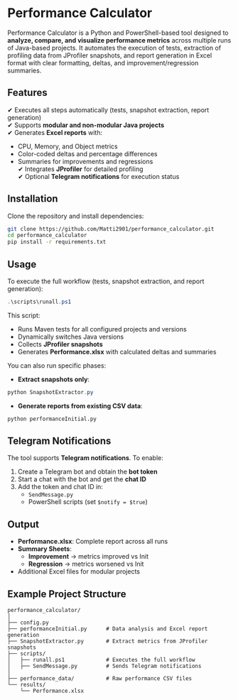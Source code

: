 # Performance Calculator

Performance Calculator is a Python and PowerShell-based tool designed to **analyze, compare, and visualize performance metrics** across multiple runs of Java-based projects. It automates the execution of tests, extraction of profiling data from JProfiler snapshots, and report generation in Excel format with clear formatting, deltas, and improvement/regression summaries.

## Features
✔ Executes all steps automatically (tests, snapshot extraction, report generation)  
✔ Supports **modular and non-modular Java projects**  
✔ Generates **Excel reports** with:
- CPU, Memory, and Object metrics
- Color-coded deltas and percentage differences
- Summaries for improvements and regressions  
✔ Integrates **JProfiler** for detailed profiling  
✔ Optional **Telegram notifications** for execution status  

## Installation
Clone the repository and install dependencies:
```bash
git clone https://github.com/Matti2901/performance_calculator.git
cd performance_calculator
pip install -r requirements.txt
```

## Usage
To execute the full workflow (tests, snapshot extraction, and report generation):
```powershell
.\scripts\runall.ps1
```
This script:
- Runs Maven tests for all configured projects and versions
- Dynamically switches Java versions
- Collects **JProfiler snapshots**
- Generates **Performance.xlsx** with calculated deltas and summaries

You can also run specific phases:
- **Extract snapshots only**:
```powershell
python SnapshotExtractor.py
```
- **Generate reports from existing CSV data**:
```bash
python performanceInitial.py
```

## Telegram Notifications
The tool supports **Telegram notifications**. To enable:
1. Create a Telegram bot and obtain the **bot token**
2. Start a chat with the bot and get the **chat ID**
3. Add the token and chat ID in:
   - `SendMessage.py`
   - PowerShell scripts (set `$notify = $true`)

## Output
- **Performance.xlsx**: Complete report across all runs
- **Summary Sheets**:
  - **Improvement** → metrics improved vs Init
  - **Regression** → metrics worsened vs Init
- Additional Excel files for modular projects

## Example Project Structure
```
performance_calculator/
│
├── config.py
├── performanceInitial.py      # Data analysis and Excel report generation
├── SnapshotExtractor.py       # Extract metrics from JProfiler snapshots
├── scripts/
│   ├── runall.ps1             # Executes the full workflow
│   ├── SendMessage.py         # Sends Telegram notifications
│
├── performance_data/          # Raw performance CSV files
└── results/
    └── Performance.xlsx
```
